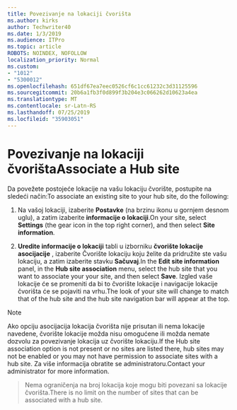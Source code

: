 ```yaml
---
title: Povezivanje na lokaciji čvorišta
ms.author: kirks
author: Techwriter40
ms.date: 1/3/2019
ms.audience: ITPro
ms.topic: article
ROBOTS: NOINDEX, NOFOLLOW
localization_priority: Normal
ms.custom:
- "1012"
- "5300012"
ms.openlocfilehash: 651df67ea7eec0526cf6c1cc61232c3d31125596
ms.sourcegitcommit: 20b6a1fb3f0d899f3b204e3c066262d10623a4ea
ms.translationtype: MT
ms.contentlocale: sr-Latn-RS
ms.lasthandoff: 07/25/2019
ms.locfileid: "35903051"
---
```

# <a name="associate-a-hub-site"></a><span data-ttu-id="3f0ec-102">Povezivanje na lokaciji čvorišta</span><span class="sxs-lookup"><span data-stu-id="3f0ec-102">Associate a Hub site</span></span>

<span data-ttu-id="3f0ec-103">Da povežete postojeće lokacije na vašu lokaciju čvorište, postupite na sledeći način:</span><span class="sxs-lookup"><span data-stu-id="3f0ec-103">To associate an existing site to your hub site, do the following:</span></span>
  
1. <span data-ttu-id="3f0ec-104">Na vašoj lokaciji, izaberite **Postavke** (na brzinu ikonu u gornjem desnom uglu), a zatim izaberite **informacije o lokaciji**.</span><span class="sxs-lookup"><span data-stu-id="3f0ec-104">On your site, select **Settings** (the gear icon in the top right corner), and then select **Site information**.</span></span>

2. <span data-ttu-id="3f0ec-105">**Uredite informacije o lokaciji** tabli u izborniku **čvorište lokacije asocijacije** , izaberite Čvorište lokaciju koju želite da pridružite ste vašu lokaciju, a zatim izaberite stavku **Sačuvaj**.</span><span class="sxs-lookup"><span data-stu-id="3f0ec-105">In the **Edit site information** panel, in the **Hub site association** menu, select the hub site that you want to associate your your site, and then select **Save**.</span></span> <span data-ttu-id="3f0ec-106">Izgled vaše lokacije će se promeniti da bi to čvorište lokacije i navigacije lokacije čvorišta će se pojaviti na vrhu.</span><span class="sxs-lookup"><span data-stu-id="3f0ec-106">The look of your site will change to match that of the hub site and the hub site navigation bar will appear at the top.</span></span>

 > [!Note]
><span data-ttu-id="3f0ec-107">Ako opciju asocijacija lokacija čvorišta nije prisutan ili nema lokacije navedene, čvorište lokacije možda nisu omogućene ili možda nemate dozvolu za povezivanje lokacija uz čvorište lokaciju.</span><span class="sxs-lookup"><span data-stu-id="3f0ec-107">If the Hub site association option is not present or no sites are listed there, hub sites may not be enabled or you may not have permission to associate sites with a hub site.</span></span> <span data-ttu-id="3f0ec-108">Za više informacija obratite se administratoru.</span><span class="sxs-lookup"><span data-stu-id="3f0ec-108">Contact your administrator for more information.</span></span>

><span data-ttu-id="3f0ec-109">Nema ograničenja na broj lokacija koje mogu biti povezani sa lokacije čvorišta.</span><span class="sxs-lookup"><span data-stu-id="3f0ec-109">There is no limit on the number of sites that can be associated with a hub site.</span></span>
  